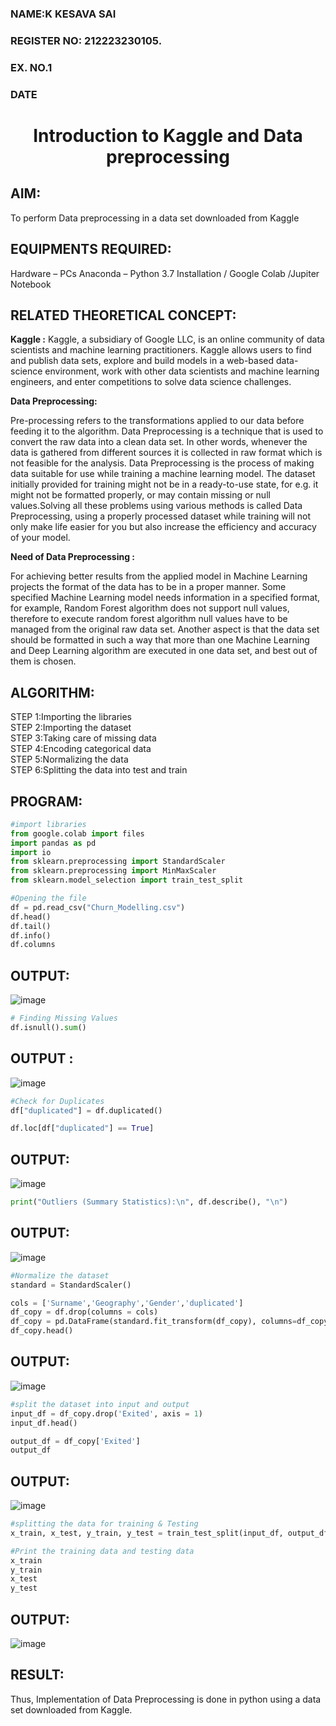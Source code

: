 <H3>NAME:K KESAVA SAI</H3>
<H3>REGISTER NO: 212223230105.</H3>
<H3>EX. NO.1</H3>
<H3>DATE</H3>
<H1 ALIGN =CENTER> Introduction to Kaggle and Data preprocessing</H1>

## AIM:

To perform Data preprocessing in a data set downloaded from Kaggle

## EQUIPMENTS REQUIRED:
Hardware – PCs
Anaconda – Python 3.7 Installation / Google Colab /Jupiter Notebook

## RELATED THEORETICAL CONCEPT:

**Kaggle :**
Kaggle, a subsidiary of Google LLC, is an online community of data scientists and machine learning practitioners. Kaggle allows users to find and publish data sets, explore and build models in a web-based data-science environment, work with other data scientists and machine learning engineers, and enter competitions to solve data science challenges.

**Data Preprocessing:**

Pre-processing refers to the transformations applied to our data before feeding it to the algorithm. Data Preprocessing is a technique that is used to convert the raw data into a clean data set. In other words, whenever the data is gathered from different sources it is collected in raw format which is not feasible for the analysis.
Data Preprocessing is the process of making data suitable for use while training a machine learning model. The dataset initially provided for training might not be in a ready-to-use state, for e.g. it might not be formatted properly, or may contain missing or null values.Solving all these problems using various methods is called Data Preprocessing, using a properly processed dataset while training will not only make life easier for you but also increase the efficiency and accuracy of your model.

**Need of Data Preprocessing :**

For achieving better results from the applied model in Machine Learning projects the format of the data has to be in a proper manner. Some specified Machine Learning model needs information in a specified format, for example, Random Forest algorithm does not support null values, therefore to execute random forest algorithm null values have to be managed from the original raw data set.
Another aspect is that the data set should be formatted in such a way that more than one Machine Learning and Deep Learning algorithm are executed in one data set, and best out of them is chosen.


## ALGORITHM:
STEP 1:Importing the libraries<BR>
STEP 2:Importing the dataset<BR>
STEP 3:Taking care of missing data<BR>
STEP 4:Encoding categorical data<BR>
STEP 5:Normalizing the data<BR>
STEP 6:Splitting the data into test and train<BR>

##  PROGRAM:
```python
#import libraries
from google.colab import files
import pandas as pd
import io
from sklearn.preprocessing import StandardScaler
from sklearn.preprocessing import MinMaxScaler
from sklearn.model_selection import train_test_split

#Opening the file
df = pd.read_csv("Churn_Modelling.csv")
df.head()
df.tail()
df.info()
df.columns
```
## OUTPUT:
![image](https://github.com/user-attachments/assets/b14d24f0-8646-4115-ab7b-a06df9ebfecb)


```python
# Finding Missing Values
df.isnull().sum()
```

## OUTPUT :
![image](https://github.com/user-attachments/assets/ee5505db-2af2-48a1-a199-054726f2e22e)

```PYTHON
#Check for Duplicates
df["duplicated"] = df.duplicated()

df.loc[df["duplicated"] == True]
```

## OUTPUT:
![image](https://github.com/user-attachments/assets/a5b8bb70-2ad8-4f29-bd0d-7d0e85b3f226)

```python
print("Outliers (Summary Statistics):\n", df.describe(), "\n")
```

## OUTPUT:
![image](https://github.com/user-attachments/assets/b945f257-b8ef-4d29-83db-c5394baa047d)

```python
#Normalize the dataset
standard = StandardScaler()

cols = ['Surname','Geography','Gender','duplicated']
df_copy = df.drop(columns = cols)
df_copy = pd.DataFrame(standard.fit_transform(df_copy), columns=df_copy.columns)
df_copy.head()
```
## OUTPUT:
![image](https://github.com/user-attachments/assets/7fda2294-1289-4eae-8aa3-e6d35ba33503)


```python
#split the dataset into input and output
input_df = df_copy.drop('Exited', axis = 1)
input_df.head()

output_df = df_copy['Exited']
output_df
```

## OUTPUT:
![image](https://github.com/user-attachments/assets/ead693a1-67aa-4f2c-8b18-1de56c80083a)


```python
#splitting the data for training & Testing
x_train, x_test, y_train, y_test = train_test_split(input_df, output_df, test_size = 0.3, random_state =434)
```


```python
#Print the training data and testing data
x_train
y_train
x_test
y_test
```

## OUTPUT:
![image](https://github.com/user-attachments/assets/9b9cfa88-4561-4746-b65c-d8493d460193)


## RESULT:
Thus, Implementation of Data Preprocessing is done in python  using a data set downloaded from Kaggle.


